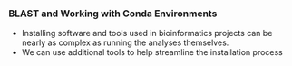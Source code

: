 ### BLAST and Working with Conda Environments
* Installing software and tools used in bioinformatics projects can be nearly as complex as running the analyses themselves.
* We can use additional tools to help streamline the installation process
